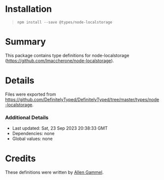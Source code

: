 # Installation
> `npm install --save @types/node-localstorage`

# Summary
This package contains type definitions for node-localstorage (https://github.com/lmaccherone/node-localstorage).

# Details
Files were exported from https://github.com/DefinitelyTyped/DefinitelyTyped/tree/master/types/node-localstorage.

### Additional Details
 * Last updated: Sat, 23 Sep 2023 20:38:33 GMT
 * Dependencies: none
 * Global values: none

# Credits
These definitions were written by [Allen Gammel](https://github.com/intolerance).
